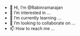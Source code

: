 - 👋 Hi, I’m @Rabinramarajan
- 👀 I’m interested in ...
- 🌱 I’m currently learning ...
- 💞️ I’m looking to collaborate on ...
- 📫 How to reach me ...

<!---
Rabinramarajan/Rabinramarajan is a ✨ special ✨ repository because its `README.md` (this file) appears on your GitHub profile.
You can click the Preview link to take a look at your changes.
--->
